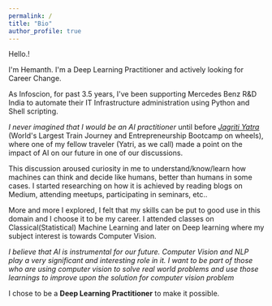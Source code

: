 ```yaml
---
permalink: /
title: "Bio"
author_profile: true
---
```


Hello.!

I'm Hemanth. I'm a Deep Learning Practitioner and actively looking for Career Change.

As Infoscion, for past 3.5 years, I've been supporting Mercedes Benz R&D India to automate their IT Infrastructure administration using Python and Shell scripting.


_I never imagined that I would be an AI practitioner_ until before [_Jagriti Yatra_](http://www.jagritiyatra.com/) (World's Largest Train Journey and Entrepreneurship Bootcamp on wheels), where one of my fellow traveler (Yatri, as we call) made a point on the impact of AI on our future in one of our discussions.

This discussion aroused curiosity in me to understand/know/learn how machines can think and decide like humans, better than humans in some cases. I started researching on how it is achieved by reading blogs on Medium, attending meetups, participating in seminars, etc..


More and more I explored, I felt that my skills can be put to good use in this domain and I choose it to be my career. I attended classes on Classical(Statistical) Machine Learning and later on Deep learning where my subject interest is towards Computer Vision.

*I believe that AI is instrumental for our future. Computer Vision and NLP play a very significant and interesting role in it. I want to be part of those who are using computer vision to solve real world problems and use those learnings to improve upon the solution for computer vision problem*

I chose to be a **Deep Learning Practitioner** to make it possible.
